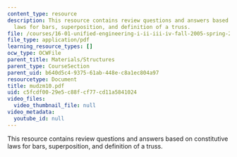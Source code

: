 ```yaml
---
content_type: resource
description: This resource contains review questions and answers based on constitutive
  laws for bars, superposition, and definition of a truss.
file: /courses/16-01-unified-engineering-i-ii-iii-iv-fall-2005-spring-2006/c5fcdf0029e5c88fcf77cd11a5841024_mudzm10.pdf
file_type: application/pdf
learning_resource_types: []
ocw_type: OCWFile
parent_title: Materials/Structures
parent_type: CourseSection
parent_uid: b640d5c4-9375-61ab-448e-c8a1ec804a97
resourcetype: Document
title: mudzm10.pdf
uid: c5fcdf00-29e5-c88f-cf77-cd11a5841024
video_files:
  video_thumbnail_file: null
video_metadata:
  youtube_id: null
---
```

This resource contains review questions and answers based on constitutive laws for bars, superposition, and definition of a truss.